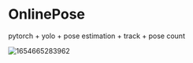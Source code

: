 # OnlinePose
pytorch + yolo + pose estimation + track + pose count

![1654665283962](https://user-images.githubusercontent.com/59431361/172537334-ba2bae7a-8ea5-4833-8074-8c721ba23bcd.png)
